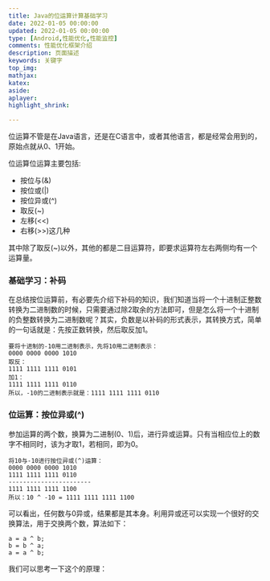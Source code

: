 ```yaml
---
title: Java的位运算计算基础学习
date: 2022-01-05 00:00:00
updated: 2022-01-05 00:00:00
type: [Android,性能优化,性能监控]
comments: 性能优化框架介绍
description: 页面描述
keywords: 关键字
top_img:
mathjax:
katex:
aside:
aplayer:
highlight_shrink:

---
```


位运算不管是在Java语言，还是在C语言中，或者其他语言，都是经常会用到的，原始点就从0、1开始。

位运算位运算主要包括:
- 按位与(&)
- 按位或(|)
- 按位异或(^)
- 取反(~)
- 左移(<<)
- 右移(>>)这几种

其中除了取反(~)以外，其他的都是二目运算符，即要求运算符左右两侧均有一个运算量。


### 基础学习：补码

在总结按位运算前，有必要先介绍下补码的知识，我们知道当将一个十进制正整数转换为二进制数的时候，只需要通过除2取余的方法即可，但是怎么将一个十进制的负整数转换为二进制数呢？其实，负数是以补码的形式表示，其转换方式，简单的一句话就是：先按正数转换，然后取反加1。


```
要将十进制的-10用二进制表示，先将10用二进制表示：
0000 0000 0000 1010
取反：
1111 1111 1111 0101
加1：
1111 1111 1111 0110
所以，-10的二进制表示就是：1111 1111 1111 0110
```


### 位运算：按位异或(^)

参加运算的两个数，换算为二进制(0、1)后，进行异或运算。只有当相应位上的数字不相同时，该为才取1，若相同，即为0。
```
将10与-10进行按位异或(^)运算：
0000 0000 0000 1010
1111 1111 1111 0110
-----------------------
1111 1111 1111 1100
所以：10 ^ -10 = 1111 1111 1111 1100
```
可以看出，任何数与0异或，结果都是其本身。利用异或还可以实现一个很好的交换算法，用于交换两个数，算法如下：

```
a = a ^ b;
b = b ^ a;
a = a ^ b;
```

我们可以思考一下这个的原理：


